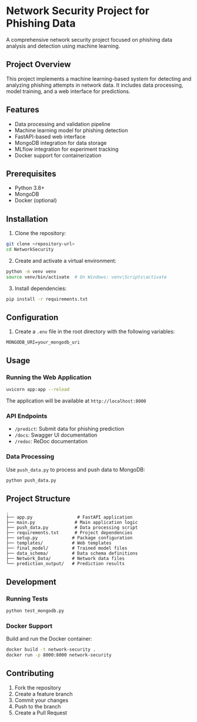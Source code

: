 # Network Security Project for Phishing Data

A comprehensive network security project focused on phishing data analysis and detection using machine learning.

## Project Overview

This project implements a machine learning-based system for detecting and analyzing phishing attempts in network data. It includes data processing, model training, and a web interface for predictions.

## Features

- Data processing and validation pipeline
- Machine learning model for phishing detection
- FastAPI-based web interface
- MongoDB integration for data storage
- MLflow integration for experiment tracking
- Docker support for containerization

## Prerequisites

- Python 3.8+
- MongoDB
- Docker (optional)

## Installation

1. Clone the repository:
```bash
git clone <repository-url>
cd NetworkSecurity
```

2. Create and activate a virtual environment:
```bash
python -m venv venv
source venv/bin/activate  # On Windows: venv\Scripts\activate
```

3. Install dependencies:
```bash
pip install -r requirements.txt
```

## Configuration

1. Create a `.env` file in the root directory with the following variables:
```
MONGODB_URI=your_mongodb_uri
```

## Usage

### Running the Web Application

```bash
uvicorn app:app --reload
```

The application will be available at `http://localhost:8000`

### API Endpoints

- `/predict`: Submit data for phishing prediction
- `/docs`: Swagger UI documentation
- `/redoc`: ReDoc documentation

### Data Processing

Use `push_data.py` to process and push data to MongoDB:
```bash
python push_data.py
```

## Project Structure

```
.
├── app.py                 # FastAPI application
├── main.py               # Main application logic
├── push_data.py          # Data processing script
├── requirements.txt      # Project dependencies
├── setup.py             # Package configuration
├── templates/           # Web templates
├── final_model/         # Trained model files
├── data_schema/         # Data schema definitions
├── Network_Data/        # Network data files
└── prediction_output/   # Prediction results
```

## Development

### Running Tests

```bash
python test_mongodb.py
```

### Docker Support

Build and run the Docker container:
```bash
docker build -t network-security .
docker run -p 8000:8000 network-security
```

## Contributing

1. Fork the repository
2. Create a feature branch
3. Commit your changes
4. Push to the branch
5. Create a Pull Request

